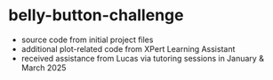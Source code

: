 # belly-button-challenge

- source code from initial project files
- additional plot-related code from XPert Learning Assistant
- received assistance from Lucas via tutoring sessions in January & March 2025
